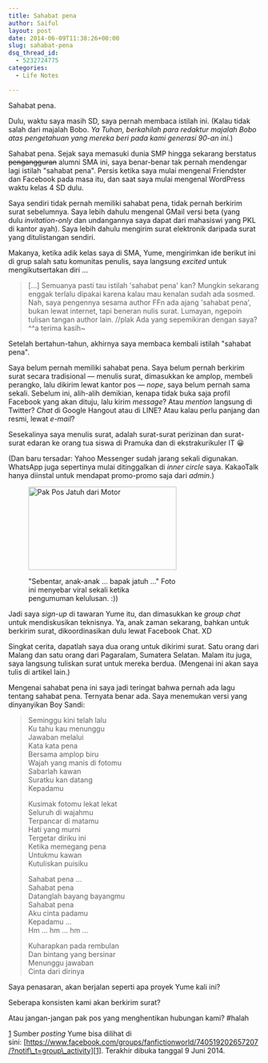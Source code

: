 ```yaml
---
title: Sahabat pena
author: Saiful
layout: post
date: 2014-06-09T11:38:26+00:00
slug: sahabat-pena
dsq_thread_id:
  - 5232724775
categories:
  - Life Notes

---
```

Sahabat pena.

Dulu, waktu saya masih SD, saya pernah membaca istilah ini. (Kalau tidak salah dari majalah Bobo. _Ya Tuhan, berkahilah para redaktur majalah Bobo atas pengetahuan yang mereka beri pada kami generasi 90-an ini._)

Sahabat pena. Sejak saya memasuki dunia SMP hingga sekarang berstatus <del>pengangguran</del> alumni SMA ini, saya benar-benar tak pernah mendengar lagi istilah "sahabat pena". Persis ketika saya mulai mengenal Friendster dan Facebook pada masa itu, dan saat saya mulai mengenal WordPress waktu kelas 4 SD dulu.

Saya sendiri tidak pernah memiliki sahabat pena, tidak pernah berkirim surat sebelumnya. Saya lebih dahulu mengenal GMail versi beta (yang dulu _invitation-only_ dan undangannya saya dapat dari mahasiswi yang PKL di kantor ayah). Saya lebih dahulu mengirim surat elektronik daripada surat yang ditulistangan sendiri.

Makanya, ketika adik kelas saya di SMA, Yume, mengirimkan ide berikut ini di grup salah satu komunitas penulis, saya langsung _excited_ untuk mengikutsertakan diri ...

<!--more-->

> [...] Semuanya pasti tau istilah 'sahabat pena' kan? Mungkin sekarang enggak terlalu dipakai karena kalau mau kenalan sudah ada sosmed. Nah, saya pengennya sesama author FFn ada ajang 'sahabat pena', bukan lewat internet, tapi beneran nulis surat. Lumayan, ngepoin tulisan tangan author lain. //plak Ada yang sepemikiran dengan saya? ^^a terima kasih~

Setelah bertahun-tahun, akhirnya saya membaca kembali istilah "sahabat pena".

Saya belum pernah memiliki sahabat pena. Saya belum pernah berkirim surat secara tradisional — menulis surat, dimasukkan ke amplop, membeli perangko, lalu dikirim lewat kantor pos — _nope_, saya belum pernah sama sekali. Sebelum ini, alih-alih demikian, kenapa tidak buka saja profil Facebook yang akan dituju, lalu kirim _message_? Atau _mention_ langsung di Twitter? _Chat_ di Google Hangout atau di LINE? Atau kalau perlu panjang dan resmi, lewat _e-mail_?

Sesekalinya saya menulis surat, adalah surat-surat perizinan dan surat-surat edaran ke orang tua siswa di Pramuka dan di ekstrakurikuler IT 😀

(Dan baru tersadar: Yahoo Messenger sudah jarang sekali digunakan. WhatsApp juga sepertinya mulai ditinggalkan di _inner circle_ saya. KakaoTalk hanya diinstal untuk mendapat promo-promo saja dari _admin_.)<figure id="attachment_16" style="width: 296px" class="wp-caption alignright">

<img class="wp-image-16 size-full" src="http://saiful.web.id/blog/wp-content/uploads/2014/06/pak-pos-jatuh.jpg" alt="Pak Pos Jatuh dari Motor" width="296" height="166" /><figcaption class="wp-caption-text">"Sebentar, anak-anak ... bapak jatuh ..." Foto ini menyebar viral sekali ketika pengumuman kelulusan. :))</figcaption></figure>

Jadi saya _sign-up_ di tawaran Yume itu, dan dimasukkan ke _group chat_ untuk mendiskusikan teknisnya. Ya, anak zaman sekarang, bahkan untuk berkirim surat, dikoordinasikan dulu lewat Facebook Chat. XD

Singkat cerita, dapatlah saya dua orang untuk dikirimi surat. Satu orang dari Malang dan satu orang dari Pagaralam, Sumatera Selatan. Malam itu juga, saya langsung tuliskan surat untuk mereka berdua. (Mengenai ini akan saya tulis di artikel lain.)

Mengenai sahabat pena ini saya jadi teringat bahwa pernah ada lagu tentang sahabat pena. Ternyata benar ada. Saya menemukan versi yang dinyanyikan Boy Sandi:



> Seminggu kini telah lalu<br>
> Ku tahu kau menunggu<br>
> Jawaban melalui<br>
> Kata kata pena<br>
> Bersama amplop biru<br>
> Wajah yang manis di fotomu<br>
> Sabarlah kawan<br>
> Suratku kan datang<br>
> Kepadamu
>
> Kusimak fotomu lekat lekat<br>
> Seluruh di wajahmu<br>
> Terpancar di matamu<br>
> Hati yang murni<br>
> Tergetar diriku ini<br>
> Ketika memegang pena<br>
> Untukmu kawan<br>
> Kutuliskan puisiku
>
> Sahabat pena ...<br>
> Sahabat pena<br>
> Datanglah bayang bayangmu<br>
> Sahabat pena<br>
> Aku cinta padamu<br>
> Kepadamu ...<br>
> Hm ... hm ... hm ...
>
> Kuharapkan pada rembulan<br>
> Dan bintang yang bersinar<br>
> Menunggu jawaban<br>
> Cinta dari dirinya

Saya penasaran, akan berjalan seperti apa proyek Yume kali ini?

Seberapa konsisten kami akan berkirim surat?

Atau jangan-jangan pak pos yang menghentikan hubungan kami? #halah

[1] Sumber _posting_ Yume bisa dilihat di sini: [https://www.facebook.com/groups/fanfictionworld/740519202657207/?notif\_t=group\_activity][1]. Terakhir dibuka tanggal 9 Juni 2014.

 [1]: https://www.facebook.com/groups/fanfictionworld/740519202657207/?notif_t=group_activity
